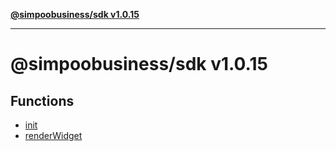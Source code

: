 [**@simpoobusiness/sdk v1.0.15**](README.md)

***

# @simpoobusiness/sdk v1.0.15

## Functions

- [init](functions/init.md)
- [renderWidget](functions/renderWidget.md)
